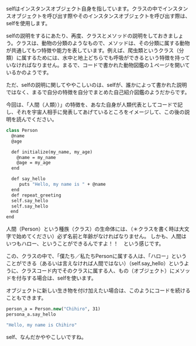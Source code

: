 selfはインスタンスオブジェクト自身を指しています。クラスの中でインスタンスオブジェクトを呼び出す際やそのインスタンスオブジェクトを呼び出す際は、selfを使用します。

selfの説明をするにあたり、再度、クラスとメソッドの説明をしておきましょう。クラスは、動物の分類のようなもので、メソッドは、その分類に属する動物が共通してもつ特徴や能力を表しています。例えば、爬虫類というクラス（分類）に属するためには、水中と地上どちらでも呼吸ができるという特徴を持っていなければなりません。まるで、コードで書かれた動物図鑑の１ページを開いているかのようです。

ただ、selfの説明に関してややこしいのは、selfが、誰かによって書かれた説明ではなく、まるで自分の特徴を自分でまとめた自己紹介図鑑のようだからです。

今回は、「人間（人類））」の特徴を、あなた自身が人類代表としてコードで記し、それを宇宙人相手に発表してあげているところをイメージして、この後の説明を読んでください。


```vb
class Person
  @name
  @age

  def initialize(my_name, my_age)
    @name = my_name
    @age = my_age
  end

  def say_hello
     puts "Hello, my name is " + @name
  end
  def repeat_greeting
  self.say_hello
  self.say_hello
　end
end
```
人間（Person）という種族（クラス）の生命体には、（＊クラスを書く時は大文字で始めてください）必ず名前と年齢がなければなりません。
しかも、人間はいつもハロー、ということができるんですよ！！　という感じです。

この、クラスの中で、「僕たち／私たちPersonに属する人は、「ハロー」ということができる（あるいは言えなければ人間ではない）（self.say_hello）というように、クラスコード内でそのクラスに属する人、もの（オブジェクト）にメソッドを付与する場合は、selfを使います。

オブジェクトに新しい生き物を付け加えたい場合は、このようにコードを続けることもできます。

```vb
person_a = Person.new("Chihiro", 31)
persona_a.say_hello

"Hello, my name is Chihiro"
```
self、なんだかややこしいですね。
